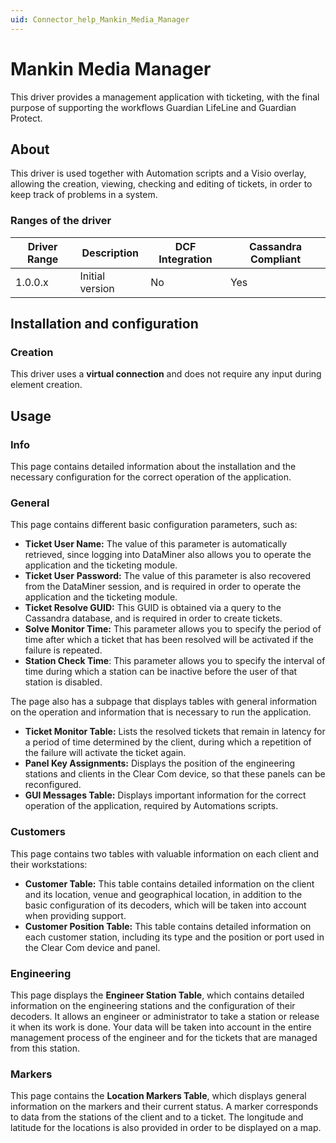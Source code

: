 ```yaml
---
uid: Connector_help_Mankin_Media_Manager
---
```


# Mankin Media Manager

This driver provides a management application with ticketing, with the final purpose of supporting the workflows Guardian LifeLine and Guardian Protect.

## About

This driver is used together with Automation scripts and a Visio overlay, allowing the creation, viewing, checking and editing of tickets, in order to keep track of problems in a system.

### Ranges of the driver

| **Driver Range** | **Description** | **DCF Integration** | **Cassandra Compliant** |
|------------------|-----------------|---------------------|-------------------------|
| 1.0.0.x          | Initial version | No                  | Yes                     |

## Installation and configuration

### Creation

This driver uses a **virtual connection** and does not require any input during element creation.

## Usage

### Info

This page contains detailed information about the installation and the necessary configuration for the correct operation of the application.

### General

This page contains different basic configuration parameters, such as:

- **Ticket User Name:** The value of this parameter is automatically retrieved, since logging into DataMiner also allows you to operate the application and the ticketing module.
- **Ticket User** **Password:** The value of this parameter is also recovered from the DataMiner session, and is required in order to operate the application and the ticketing module.
- **Ticket Resolve GUID:** This GUID is obtained via a query to the Cassandra database, and is required in order to create tickets.
- **Solve Monitor Time:** This parameter allows you to specify the period of time after which a ticket that has been resolved will be activated if the failure is repeated.
- **Station Check Time**: This parameter allows you to specify the interval of time during which a station can be inactive before the user of that station is disabled.

The page also has a subpage that displays tables with general information on the operation and information that is necessary to run the application.

- **Ticket Monitor Table:** Lists the resolved tickets that remain in latency for a period of time determined by the client, during which a repetition of the failure will activate the ticket again.
- **Panel Key Assignments:** Displays the position of the engineering stations and clients in the Clear Com device, so that these panels can be reconfigured.
- **GUI Messages Table:** Displays important information for the correct operation of the application, required by Automations scripts.

### Customers

This page contains two tables with valuable information on each client and their workstations:

- **Customer Table:** This table contains detailed information on the client and its location, venue and geographical location, in addition to the basic configuration of its decoders, which will be taken into account when providing support.
- **Customer Position Table:** This table contains detailed information on each customer station, including its type and the position or port used in the Clear Com device and panel.

### Engineering

This page displays the **Engineer Station Table**, which contains detailed information on the engineering stations and the configuration of their decoders. It allows an engineer or administrator to take a station or release it when its work is done.
Your data will be taken into account in the entire management process of the engineer and for the tickets that are managed from this station.

### Markers

This page contains the **Location Markers Table**, which displays general information on the markers and their current status. A marker corresponds to data from the stations of the client and to a ticket. The longitude and latitude for the locations is also provided in order to be displayed on a map.
